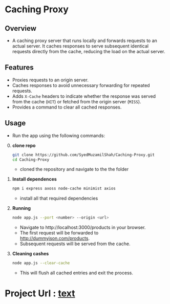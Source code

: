 # Caching Proxy
## Overview
- A caching proxy server that runs locally and forwards requests to an actual server. It caches responses to serve subsequent identical requests directly from the cache, reducing the load on the actual server.

## Features
- Proxies requests to an origin server.
- Caches responses to avoid unnecessary forwarding for repeated requests.
- Adds `X-Cache` headers to indicate whether the response was served from the cache (`HIT`) or fetched from the origin server (`MISS`).
- Provides a command to clear all cached responses.
## Usage
* Run the app using the following commands:
0. **clone repo**
    ```bash
    git clone https://github.com/SyedMuzamilShah/Caching-Proxy.git
    cd Caching-Proxy
    ```
    * cloned the repository and navigate to the the folder
1. **Install dependences**
   ```bash
   npm i express axoss node-cache minimist axios
   ```
   * install all that required dependencies

2. **Running**
    ```bash
    node app.js --port <number> --origin <url>
    ```
    * Navigate to http://localhost:3000/products in your browser.
    - The first request will be forwarded to http://dummyjson.com/products.
    - Subsequent requests will be served from the cache.

3. **Cleaning cashes**
    ```bash
    node app.js --clear-cache
    ```
    * This will flush all cached entries and exit the process.

# Project Url : [text](https://roadmap.sh/projects/caching-server)
